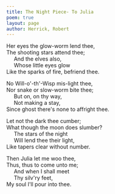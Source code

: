 ```yaml
---
title: The Night Piece- To Julia
poem: true
layout: page
author: Herrick, Robert
---
```

Her eyes the glow-worm lend thee,  
The shooting stars attend thee;  
&nbsp;&nbsp;&nbsp;&nbsp; And the elves also,  
&nbsp;&nbsp;&nbsp;&nbsp; Whose little eyes glow  
Like the sparks of fire, befriend thee.  

No Will-o'-th'-Wisp mis-light thee,  
Nor snake or slow-worm bite thee;  
&nbsp;&nbsp;&nbsp;&nbsp; But on, on thy way,  
&nbsp;&nbsp;&nbsp;&nbsp; Not making a stay,  
Since ghost there's none to affright thee.  

Let not the dark thee cumber;  
What though the moon does slumber?  
&nbsp;&nbsp;&nbsp;&nbsp; The stars of the night  
&nbsp;&nbsp;&nbsp;&nbsp; Will lend thee their light,  
Like tapers clear without number.  

Then Julia let me woo thee,  
Thus, thus to come unto me;  
&nbsp;&nbsp;&nbsp;&nbsp; And when I shall meet  
&nbsp;&nbsp;&nbsp;&nbsp; Thy silv'ry feet,  
My soul I'll pour into thee.<br />


